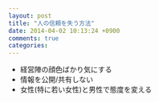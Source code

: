 ```yaml
---
layout: post
title: "人の信頼を失う方法"
date: 2014-04-02 10:13:24 +0900
comments: true
categories:
---
```


- 経営陣の顔色ばかり気にする
- 情報を公開/共有しない
- 女性(特に若い女性)と男性で態度を変える
